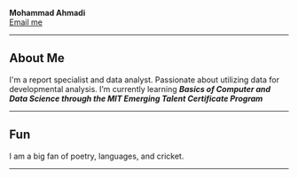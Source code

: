  
**Mohammad Ahmadi**  
[Email me](mailto:mohammad.srak1999@gmail.com)

---

## About Me

I'm a report specialist and data analyst. Passionate about utilizing data for developmental analysis.
I’m currently learning **_Basics of Computer and Data Science through the MIT Emerging Talent Certificate Program_**

---

## Fun
I am a big fan of poetry, languages, and cricket. 
 
---
 
